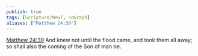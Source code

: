 ```yaml
---
publish: true
tags: [Scripture/NewT, noGraph]
aliases: ["Matthew 24:39"]
---
```

[Matthew 24:39](https://churchofjesuschrist.org/study/scriptures/nt/matt/24?lang=eng&id=p39#p39) And knew not until the flood came, and took them all away; so shall also the coming of the Son of man be.

